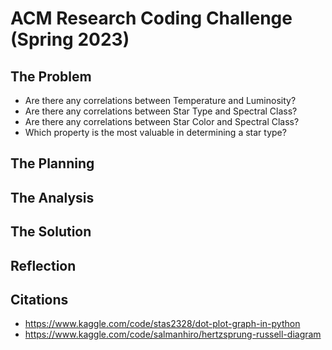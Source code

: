 # ACM Research Coding Challenge (Spring 2023)

## The Problem
  - Are there any correlations between Temperature and Luminosity?
  - Are there any correlations between Star Type and Spectral Class?
  - Are there any correlations between Star Color and Spectral Class?
  - Which property is the most valuable in determining a star type?
  
## The Planning

## The Analysis

## The Solution

## Reflection

## Citations
  - https://www.kaggle.com/code/stas2328/dot-plot-graph-in-python
  - https://www.kaggle.com/code/salmanhiro/hertzsprung-russell-diagram
  
